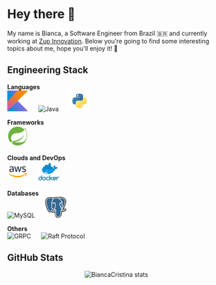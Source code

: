# Hey there 🤟
My name is Bianca, a Software Engineer from Brazil 🇧🇷 and currently working at [Zup Innovation](https://www.zup.com.br). Below you're going to find some interesting topics about me, hope you'll enjoy it! 🥰

## Engineering Stack
**Languages**
<br/>
<img height="48" src="https://raw.githubusercontent.com/github/explore/80688e429a7d4ef2fca1e82350fe8e3517d3494d/topics/kotlin/kotlin.png" alt="Kotlin" />&nbsp;&nbsp;&nbsp;&nbsp;&nbsp;
<img height="48" src="https://1000logos.net/wp-content/uploads/2020/09/Java-Logo.png" alt="Java" />&nbsp;&nbsp;&nbsp;&nbsp;&nbsp;
<img height="48" src="https://raw.githubusercontent.com/github/explore/80688e429a7d4ef2fca1e82350fe8e3517d3494d/topics/python/python.png" alt="Python" />&nbsp;&nbsp;&nbsp;&nbsp;&nbsp;

**Frameworks**
<br/>
<img height="48" src="https://raw.githubusercontent.com/github/explore/80688e429a7d4ef2fca1e82350fe8e3517d3494d/topics/spring-boot/spring-boot.png" alt="Spring Boot" />&nbsp;&nbsp;&nbsp;&nbsp;&nbsp;

**Clouds and DevOps**
<br/>
<img height="48" src="https://raw.githubusercontent.com/github/explore/80688e429a7d4ef2fca1e82350fe8e3517d3494d/topics/aws/aws.png" alt="AWS" />&nbsp;&nbsp;&nbsp;&nbsp;&nbsp;
<img height="48" src="https://raw.githubusercontent.com/github/explore/80688e429a7d4ef2fca1e82350fe8e3517d3494d/topics/docker/docker.png" alt="Docker" />&nbsp;&nbsp;&nbsp;&nbsp;&nbsp;

**Databases**
<br/>
<img height="48" src="https://download.logo.wine/logo/MySQL/MySQL-Logo.wine.png" alt="MySQL" />&nbsp;&nbsp;&nbsp;&nbsp;&nbsp;
<img height="48" src="https://raw.githubusercontent.com/github/explore/80688e429a7d4ef2fca1e82350fe8e3517d3494d/topics/postgresql/postgresql.png" alt="PostgreSQL" />&nbsp;&nbsp;&nbsp;&nbsp;&nbsp;

**Others**
<br/>
<img height="48" src="https://grpc.io/img/logos/grpc-icon-color.png" alt="GRPC" />&nbsp;&nbsp;&nbsp;&nbsp;&nbsp;
<img height="48" src="https://cdn-media-1.freecodecamp.org/images/0*U14WseYPLL8tHj0V.png" alt="Raft Protocol" />&nbsp;&nbsp;&nbsp;&nbsp;&nbsp;

## GitHub Stats
<p align="center">
  <img src="https://github-readme-stats.vercel.app/api?username=BiancaCristina&show_icons=true&theme=prussian" alt="BiancaCristina stats" />
</p>